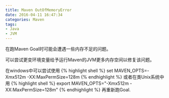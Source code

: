 ```yaml
---
title: Maven OutOfMemoryError
date: 2016-04-11 16:47:34
categories: Maven
tags:
- Java
- JVM
---
```


在跑Maven Goal时可能会遭遇一些内存不足的问题。

可以尝试更变环境变量给予运行Maven的JVM更多内存空间以修复该问题。

在windows中可以尝试使用
{% highlight shell %}
set MAVEN_OPTS=-Xmx512m -XX:MaxPermSize=128m
{% endhighlight %}
或者在类Unix系统中用
{% highlight shell %}
export MAVEN_OPTS="-Xmx512m -XX:MaxPermSize=128m"
{% endhighlight %}
再重新跑Goal.
